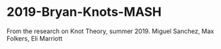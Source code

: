 # 2019-Bryan-Knots-MASH
From the research on Knot Theory, summer 2019. Miguel Sanchez, Max Folkers, Eli Marriott 
